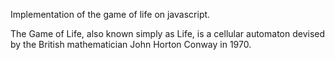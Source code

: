Implementation of the game of life on javascript.


The Game of Life, also known simply as Life, is a cellular automaton devised by the British mathematician John Horton Conway in 1970.
